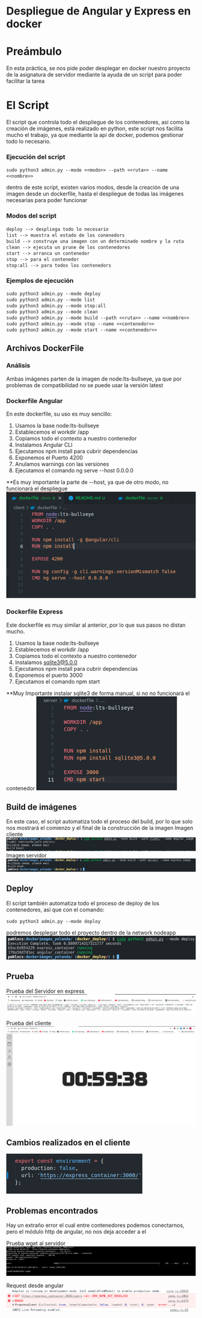 # Despliegue de Angular y Express en docker

# Preámbulo
En esta práctica, se nos pide poder desplegar en docker nuestro proyecto de la asignatura de servidor mediante la ayuda de un script para poder facilitar la tarea

# El Script
El script que controla todo el despliegue de los contenedores, así como la creación de imágenes, está realizado en python, este script nos facilita mucho el trabajo, ya que mediante la api de docker, podemos gestionar todo lo necesario.

### Ejecución del script
    sudo python3 admin.py --mode <<modo>> --path <<ruta>> --name <<nombre>>
dentro de este script, existen varios modos, desde la creación de una imagen desde un dockerfile, hasta el despliegue de todas las imágenes necesarias para poder funcionar

### Modos del script
    deploy --> despliega todo lo necesario
    list --> muestra el estado de los conenedors
    build --> construye una imagen con un determinado nombre y la ruta
    clean --> ejecuta un prune de los contenedores
    start --> arranca un contenedor
    stop --> para el contenedor
    stop:all --> para todos los contenedors

### Ejemplos de ejecución
    sudo python3 admin.py --mode deploy
    sudo python3 admin.py --mode list
    sudo python3 admin.py --mode stop:all
    sudo python3 admin.py --mode clean
    sudo python3 admin.py --mode build --path <<ruta>> --name <<nombre>>
    sudo python3 admin.py --mode stop --name <<contenedor>>
    sudo python3 admin.py --mode start --name <<contenedor>>

## Archivos DockerFile

### Análisis
Ambas imágenes parten de la imagen de node:lts-bullseye, ya que por problemas de compatibilidad no se puede usar la versión latest

### Dockerfile Angular
En este dockerfile, su uso es muy sencillo:
1. Usamos la base node:lts-bullseye
2. Establecemos el workdir /app
3. Copiamos todo el contexto a nuestro contenedor
4. Instalamos Angular CLI
5. Ejecutamos npm install para cubrir dependencias
6. Exponemos el Puerto 4200
7. Anulamos warnings con las versiones
8. Ejecutamos el comando ng serve --host 0.0.0.0

**Es muy importante la parte de --host, ya que de otro modo, no funcionará el despliegue
![](img/clientdf.png)

### Dockerfile Express
Este dockerfile es muy similar al anterior, por lo que sus pasos no distan mucho.

1. Usamos la base node:lts-bullseye
2. Establecemos el workdir /app
3. Copiamos todo el contexto a nuestro contenedor
4. Instalamos sqlite3@5.0.0
5. Ejecutamos npm install para cubrir dependencias
6. Exponemos el puerto 3000
7. Ejecutamos el comando npm start    

**Muy Importante instalar sqlite3 de forma manual, si no no funcionará el contenedor
![](img/serverdf.png)

## Build de imágenes
En este caso, el script automatiza todo el proceso del build, por lo que solo nos mostrará el comienzo y el final de la construcción de la  imagen
Imagen cliente 
![](img/clientbuild.png)
Imagen servidor
![](img/serverbuild.png)

## Deploy
El script también automatiza todo el proceso de deploy de los contenedores, así que con el comando:
    
    sudo python3 admin.py --mode deploy

podremos desplegar todo el proyecto dentro de la network nodeapp
![](img/deploy.png)

## Prueba

Prueba del Servidor en express
![](img/srvtest.png)

Prueba del cliente
![](img/clientest.png)

## Cambios realizados en el cliente
![](img/changes.png)

## Problemas encontrados
Hay un extraño error el cual entre contenedores podemos conectarnos, pero el módulo http de angular, no nos deja acceder a el

Prueba wget al servidor
![](img/wget.png)

Request desde angular
![](img/errcli.png)